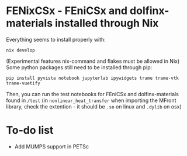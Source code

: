 # FENixCSx - FEniCSx and dolfinx-materials installed through Nix

Everything seems to install properly with:

```
nix develop
```

(Experimental features nix-command and flakes must be allowed in Nix)
Some python packages still need to be installed through pip:

```
pip install pyvista notebook jupyterlab ipywidgets trame trame-vtk trame-vuetify
```

Then, you can run the test notebooks for FEniCSx and dolfinx-materials found in `/test` (in `nonlinear_heat_transfer` when importing the MFront library, check the extention - it should be `.so` on linux and `.dylib` on osx)

# To-do list

- Add MUMPS support in PETSc
